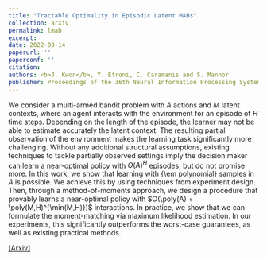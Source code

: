 ```yaml
---
title: "Tractable Optimality in Episodic Latent MABs"
collection: arXiv
permalink: lmab
excerpt: 
date: 2022-09-14
paperurl: ''
paperconf: ''
citation: 
authors: <b>J. Kwon</b>, Y. Efroni, C. Caramanis and S. Mannor
publisher: Proceedings of the 36th Neural Information Processing Systems (NeurIPS) 2022 (to appear)
---
```


We consider a multi-armed bandit problem with $A$ actions and $M$ latent contexts, where an agent interacts with the environment for an episode of $H$ time steps. Depending on the length of the episode, the learner may not be able to estimate accurately the latent context. The resulting partial observation of the environment makes the learning task significantly more challenging. 
Without any additional structural assumptions, existing techniques to tackle partially observed settings imply the decision maker can learn a near-optimal policy with $O(A)^H$ episodes, but do not promise more. 
In this work, we show that learning with {\em polynomial} samples in $A$ is possible. We achieve this by using techniques from experiment design. Then, through a method-of-moments approach, we design a procedure that provably learns a near-optimal policy with $O(\poly(A) + \poly(M,H)^{\min(M,H)})$ interactions. In practice, we show that we can formulate the moment-matching via maximum likelihood estimation. In our experiments, this significantly outperforms the worst-case guarantees, as well as existing practical methods.


[[Arxiv]](.)